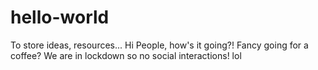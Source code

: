 # hello-world
To store ideas, resources...
Hi People, how's it going?! Fancy going for a coffee?
We are in lockdown so no social interactions! lol
